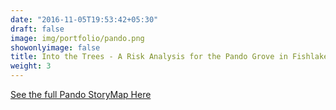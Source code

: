 ```yaml
---
date: "2016-11-05T19:53:42+05:30"
draft: false
image: img/portfolio/pando.png
showonlyimage: false
title: Into the Trees - A Risk Analysis for the Pando Grove in Fishlake National Forest of South Central Utah 
weight: 3
---
```


[See the full Pando StoryMap Here](https://storymaps.arcgis.com/stories/9b8072ec05404f549cbcfea94007d58c)
